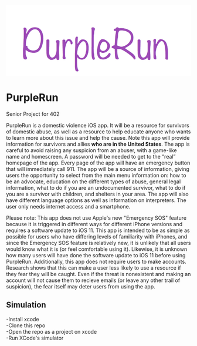 ![logo text](https://github.com/mackenzieTjogas/PurpleRun/blob/master/PurpleRunLogo.png "Logo Title")

# PurpleRun
Senior Project for 402  
  
PurpleRun is a domestic violence iOS app. It will be a resource for survivors of domestic abuse, as well as a resource to help educate anyone who wants to learn more about this issue and help the cause. Note this app will provide information for survivors and allies **who are in the United States**. The app is careful to avoid raising any suspicion from an abuser, with a game-like name and homescreen. A password will be needed to get to the “real” homepage of the app. Every page of the app will have an emergency button that will immediately call 911. The app will be a source of information, giving users the opportunity to select from the main menu information on: how to be an advocate, education on the different types of abuse, general legal information, what to do if you are an undocumented survivor, what to do if you are a survivor with children, and shelters in your area. The app will also have different language options as well as information on interpreters. The user only needs internet access and a smartphone. 

Please note: This app does not use Apple's new "Emergency SOS" feature because it is triggered in different ways for different iPhone versions and requires a software update to iOS 11. This app is intended to be as simple as possible for users who have differing levels of familiarity with iPhones, and since the Emergency SOS feature is relatively new, it is unlikely that all users would know what it is (or feel comfortable using it). Likewise, it is unknown how many users will have done the  software update to iOS 11 before using PurpleRun. Additionally, this app does not require users to make accounts. Research shows that this can make a user less likely to use a resource if they fear they will be caught. Even if the threat is nonexistent and making an account will not cause them to recieve emails (or leave any other trail of suspicion), the fear itself may deter users from using the app. 

## Simulation  
-Install xcode  
-Clone this repo  
-Open the repo as a project on xcode  
-Run XCode's simulator 
